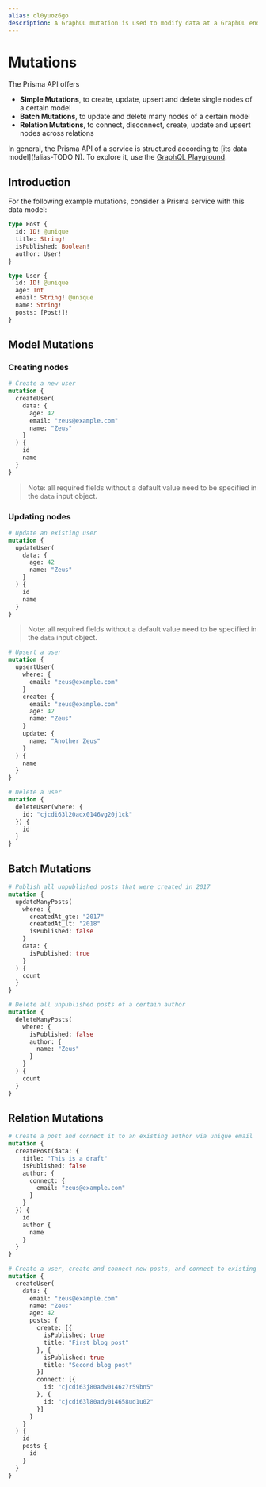 ```yaml
---
alias: ol0yuoz6go
description: A GraphQL mutation is used to modify data at a GraphQL endpoint.
---
```


# Mutations

The Prisma API offers

* **Simple Mutations**, to create, update, upsert and delete single nodes of a certain model
* **Batch Mutations**, to update and delete many nodes of a certain model
* **Relation Mutations**, to connect, disconnect, create, update and upsert nodes across relations

In general, the Prisma API of a service is structured according to [its data model](!alias-TODO N). To explore it, use the [GraphQL Playground](https://github.com/graphcool/graphql-playground).

## Introduction

For the following example mutations, consider a Prisma service with this data model:

```graphql
type Post {
  id: ID! @unique
  title: String!
  isPublished: Boolean!
  author: User!
}

type User {
  id: ID! @unique
  age: Int
  email: String! @unique
  name: String!
  posts: [Post!]!
}
```

## Model Mutations

### Creating nodes

```graphql
# Create a new user
mutation {
  createUser(
    data: {
      age: 42
      email: "zeus@example.com"
      name: "Zeus"
    }
  ) {
    id
    name
  }
}
```

> Note: all required fields without a default value need to be specified in the `data` input object.

### Updating nodes

```graphql
# Update an existing user
mutation {
  updateUser(
    data: {
      age: 42
      name: "Zeus"
    }
  ) {
    id
    name
  }
}
```

> Note: all required fields without a default value need to be specified in the `data` input object.


```graphql
# Upsert a user
mutation {
  upsertUser(
    where: {
      email: "zeus@example.com"
    }
    create: {
      email: "zeus@example.com"
      age: 42
      name: "Zeus"
    }
    update: {
      name: "Another Zeus"
    }
  ) {
    name
  }
}
```

```graphql
# Delete a user
mutation {
  deleteUser(where: {
    id: "cjcdi63l20adx0146vg20j1ck"
  }) {
    id
  }
}
```

## Batch Mutations

```graphql
# Publish all unpublished posts that were created in 2017
mutation {
  updateManyPosts(
    where: {
      createdAt_gte: "2017"
      createdAt_lt: "2018"
      isPublished: false
    }
    data: {
      isPublished: true
    }
  ) {
    count
  }
}
```

```graphql
# Delete all unpublished posts of a certain author
mutation {
  deleteManyPosts(
    where: {
      isPublished: false
      author: {
        name: "Zeus"
      }
    }
  ) {
    count
  }
}
```

## Relation Mutations

```graphql
# Create a post and connect it to an existing author via unique email
mutation {
  createPost(data: {
    title: "This is a draft"
    isPublished: false
    author: {
      connect: {
        email: "zeus@example.com"
      }
    }
  }) {
    id
    author {
      name
    }
  }
}
```

```graphql
# Create a user, create and connect new posts, and connect to existing posts
mutation {
  createUser(
    data: {
      email: "zeus@example.com"
      name: "Zeus"
      age: 42
      posts: {
        create: [{
          isPublished: true
          title: "First blog post"
        }, {
          isPublished: true
          title: "Second blog post"
        }]
        connect: [{
          id: "cjcdi63j80adw0146z7r59bn5"
        }, {
          id: "cjcdi63l80ady014658ud1u02"
        }]
      }
    }
  ) {
    id
    posts {
      id
    }
  }
}
```
